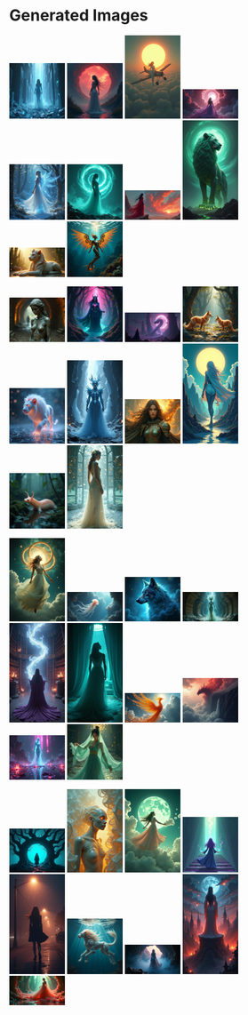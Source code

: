 # Generated Images



<img src="2025_07_15_01.png" width="100"/> <img src="2025_07_15_02.png" width="100"/> <img src="2025_07_15_03.png" width="100"/> <img src="2025_07_15_04.png" width="100"/> <img src="2025_07_15_05.png" width="100"/> <img src="2025_07_15_06.png" width="100"/> <img src="2025_07_15_07.png" width="100"/> <img src="2025_07_15_08.png" width="100"/> <img src="2025_07_15_09.png" width="100"/> <img src="2025_07_15_10.png" width="100"/>

<img src="2025_07_15_11.png" width="100"/> <img src="2025_07_15_12.png" width="100"/> <img src="2025_07_15_13.png" width="100"/> <img src="2025_07_15_14.png" width="100"/> <img src="2025_07_15_15.png" width="100"/> <img src="2025_07_15_16.png" width="100"/> <img src="2025_07_15_17.png" width="100"/> <img src="2025_07_15_18.png" width="100"/> <img src="2025_07_15_19.png" width="100"/> <img src="2025_07_15_20.png" width="100"/>

<img src="2025_07_15_21.png" width="100"/> <img src="2025_07_15_22.png" width="100"/> <img src="2025_07_15_23.png" width="100"/> <img src="2025_07_15_24.png" width="100"/> <img src="2025_07_15_25.png" width="100"/> <img src="2025_07_15_26.png" width="100"/> <img src="2025_07_15_27.png" width="100"/> <img src="2025_07_15_28.png" width="100"/> <img src="2025_07_15_29.png" width="100"/> <img src="2025_07_15_30.png" width="100"/>

<img src="2025_07_15_31.png" width="100"/> <img src="2025_07_15_32.png" width="100"/> <img src="2025_07_15_33.png" width="100"/> <img src="2025_07_15_34.png" width="100"/> <img src="2025_07_15_35.png" width="100"/> <img src="2025_07_15_36.png" width="100"/> <img src="2025_07_15_37.png" width="100"/> <img src="2025_07_15_38.png" width="100"/> <img src="2025_07_15_39.png" width="100"/>